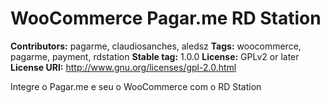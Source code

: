 # WooCommerce Pagar.me RD Station #
**Contributors:** pagarme, claudiosanches, aledsz
**Tags:** woocommerce, pagarme, payment, rdstation
**Stable tag:** 1.0.0
**License:** GPLv2 or later
**License URI:** http://www.gnu.org/licenses/gpl-2.0.html

Integre o Pagar.me e seu o WooCommerce com o RD Station